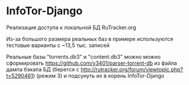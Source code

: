 # InfoTor-Django

Реализация доступа к локальной БД RuTracker.org

Из-за большого размера реальных баз в примере используются тестовые варианты с ~13,5 тыс. записей

Реальные базы "torrents.db3" и "content.db3" можно можно сформировать https://github.com/y3401/parser-torrent-db из файла дампа бэкапа БД (берется с http://rutracker.org/forum/viewtopic.php?t=5290461) (режим 3) и подсунуть их в корень InfoTor-Django
